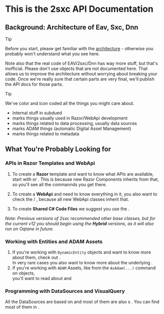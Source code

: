 # This is the **2sxc API Documentation**

## Background: Architecture of Eav, Sxc, Dnn

> [!TIP]
> Before you start, please get familiar with the [architecture](xref:Abyss.Architecture.Index) - otherwise you probably won't understand what you see here.

Note also that the real code of EAV/2sxc/Dnn has way more stuff, but that's inofficial. 
Please don't use objects that are not documented here. 
That allows us to improve the architecture without worrying about breaking your code. 
Once we're really sure that certain parts are very final, we'll publish the API docs for those parts. 

> [!TIP]
> We've color and icon coded all the things you might care about. <br>
> * <span class="priority-internal">Internal</span> stuff in subdued <br/>
> * <span class="priority-web"></span> marks things usually used in Razor/WebApi development <br/>
> * <span class="priority-data"></span> marks things related to data processing, usually data sources <br/>
> * <span class="priority-adam"></span> marks ADAM things (automatic Digital Asset Management) <br/>
> * <span class="priority-metadata"></span> marks things related to metadata <br/>

## What You're Probably Looking for

### APIs in Razor Templates and WebApi

1. To create a **Razor** template and want to know what APIs are available, start with [](xref:Custom.Hybrid.Razor12) or [](xref:Custom.Dnn.Razor12). 
	This is because new Razor Components inherits from that, so you'll see all the commannds you get there. 

1. To create a **WebApi** and need to know everything in it, you also want to check the [](xref:Custom.Hybrid.Api12) / [](xref:Custom.Dnn.Api12), because all new WebApi classes inherit that. 

1. To create **Shared C# Code Files** we suggest you use the [](xref:Custom.Hybrid.Code12). 

_Note: Previous versions of 2sxc recommended other base classes, but for the current v12 you should begin using the **Hybrid** versions, as it will also run on Oqtane in future._

### Working with Entities and ADAM Assets

1. If you're working with `DynamicEntity` objects and want to know more about them, check out [](xref:ToSic.Sxc.Data.IDynamicEntity).  
	In very rare cases you also want to know more about the underlying [](xref:ToSic.Eav.Data.IEntity).
1. If you're working with `ADAM` Assets, like from the `AsAdam(...)` command on [](xref:ToSic.Sxc.Data.IDynamicEntity) objects,  
	you'll want to read about [](xref:ToSic.Sxc.Adam.IFolder) and [](xref:ToSic.Sxc.Adam.IFile)

### Programming with DataSources and VisualQuery

All the DataSources are based on [](xref:ToSic.Eav.DataSources.IDataSource) and most of them are also [](xref:ToSic.Eav.DataSources.IDataTarget)s . You can find most of them in [](xref:ToSic.Eav.DataSources) . 

